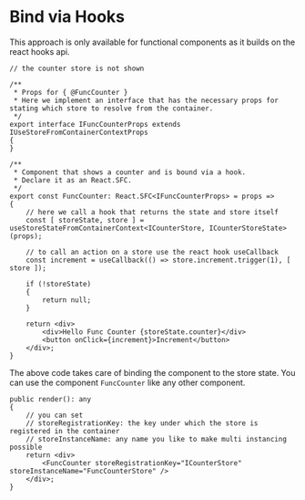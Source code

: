 # Bind via Hooks

This approach is only available for functional components as it builds on the react hooks api.

```typescriptreact
// the counter store is not shown

/**
 * Props for { @FuncCounter }
 * Here we implement an interface that has the necessary props for stating which store to resolve from the container.
 */
export interface IFuncCounterProps extends IUseStoreFromContainerContextProps
{
}

/**
 * Component that shows a counter and is bound via a hook.
 * Declare it as an React.SFC.
 */
export const FuncCounter: React.SFC<IFuncCounterProps> = props =>
{
    // here we call a hook that returns the state and store itself
    const [ storeState, store ] = useStoreStateFromContainerContext<ICounterStore, ICounterStoreState>(props);

    // to call an action on a store use the react hook useCallback
    const increment = useCallback(() => store.increment.trigger(1), [ store ]);

    if (!storeState)
    {
        return null;
    }

    return <div>
        <div>Hello Func Counter {storeState.counter}</div>
        <button onClick={increment}>Increment</button>
    </div>;
}
```

The above code takes care of binding the component to the store state. You can use the component `FuncCounter` like any other component.

```typescriptreact
public render(): any
{
    // you can set 
    // storeRegistrationKey: the key under which the store is registered in the container
    // storeInstanceName: any name you like to make multi instancing possible
    return <div>
        <FuncCounter storeRegistrationKey="ICounterStore" storeInstanceName="FuncCounterStore" />
    </div>;
}
```

